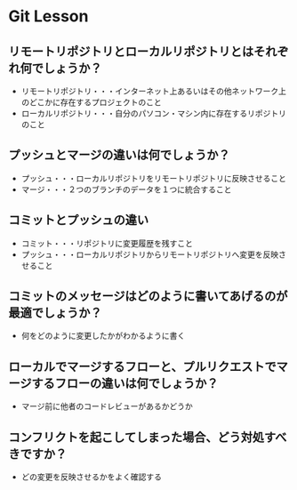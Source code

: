 # Git Lesson

## リモートリポジトリとローカルリポジトリとはそれぞれ何でしょうか？  

* リモートリポジトリ・・・インターネット上あるいはその他ネットワーク上のどこかに存在するプロジェクトのこと
* ローカルリポジトリ・・・自分のパソコン・マシン内に存在するリポジトリのこと

## プッシュとマージの違いは何でしょうか？  

* プッシュ・・・ローカルリポジトリをリモートリポジトリに反映させること
* マージ・・・２つのブランチのデータを１つに統合すること

## コミットとプッシュの違い  

* コミット・・・リポジトリに変更履歴を残すこと
* プッシュ・・・ローカルリポジトリからリモートリポジトリへ変更を反映させること

## コミットのメッセージはどのように書いてあげるのが最適でしょうか？  

* 何をどのように変更したかがわかるように書く

## ローカルでマージするフローと、プルリクエストでマージするフローの違いは何でしょうか？  

* マージ前に他者のコードレビューがあるかどうか

## コンフリクトを起こしてしまった場合、どう対処すべきですか？  

* どの変更を反映させるかをよく確認する